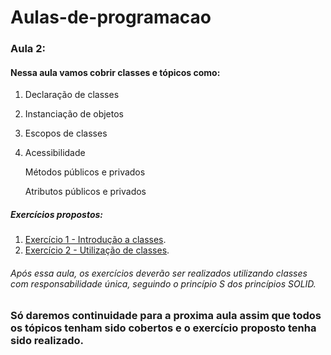 # Aulas-de-programacao

### Aula 2:

#### Nessa aula vamos cobrir classes e tópicos como:

1. Declaração de classes
2. Instanciação de objetos
3. Escopos de classes
4. Acessibilidade

    Métodos públicos e privados
    
    Atributos públicos e privados

##### Exercícios propostos:

1. [Exercício 1 - Introdução a classes](./Exercise1).
2. [Exercício 2 - Utilização de classes](./Exercise2). 

###### Após essa aula, os exercícios deverão ser realizados utilizando classes com responsabilidade única, seguindo o princípio S dos princípios SOLID.

### Só daremos continuidade para a proxima aula assim que todos os tópicos tenham sido cobertos e o exercício proposto tenha sido realizado. 
